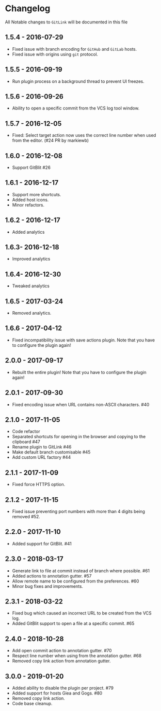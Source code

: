 # Changelog

All Notable changes to `GitLink` will be documented in this file

## 1.5.4 - 2016-07-29

- Fixed issue with branch encoding for `GitHub` and `GitLab` hosts.
- Fixed issue with origins using `git` protocol.

## 1.5.5 - 2016-09-19

- Run plugin process on a background thread to prevent UI freezes.

## 1.5.6 - 2016-09-26

- Ability to open a specific commit from the VCS log tool window.

## 1.5.7 - 2016-12-05

-  Fixed: Select target action now uses the correct line number when used from the editor. (#24 PR by markiewb)

## 1.6.0 - 2016-12-08

- Support GitBlit #26

## 1.6.1 - 2016-12-17

- Support more shortcuts.
- Added host icons.
- Minor refactors.

## 1.6.2 - 2016-12-17

- Added analytics

## 1.6.3- 2016-12-18

- Improved analytics

## 1.6.4- 2016-12-30

- Tweaked analytics

## 1.6.5 - 2017-03-24

- Removed analytics.

## 1.6.6 - 2017-04-12

- Fixed incompatibility issue with save actions plugin. Note that you have to configure the plugin again!

## 2.0.0 - 2017-09-17

- Rebuilt the entire plugin! Note that you have to configure the plugin again!

## 2.0.1 - 2017-09-30

- Fixed encoding issue when URL contains non-ASCII characters. #40

## 2.1.0 - 2017-11-05

- Code refactor
- Separated shortcuts for opening in the browser and copying to the clipboard #47
- Rename plugin to GitLink #46
- Make default branch customisable #45
- Add custom URL factory #44

## 2.1.1 - 2017-11-09

- Fixed force HTTPS option.

## 2.1.2 - 2017-11-15

- Fixed issue preventing port numbers with more than 4 digits being removed #52.


## 2.2.0 - 2017-11-10

- Added support for GitBlit. #41

## 2.3.0 - 2018-03-17

- Generate link to file at commit instead of branch where possible. #61
- Added actions to annotation gutter. #57
- Allow remote name to be configured from the preferences. #60
- Minor bug fixes and improvements.

## 2.3.1 - 2018-03-22

- Fixed bug which caused an incorrect URL to be created from the VCS log.
- Added GitBlit support to open a file at a specific commit. #65

## 2.4.0 - 2018-10-28

- Add open commit action to annotation gutter. #70
- Respect line number when using from the annotation gutter. #68
- Removed copy link action from annotation gutter.

## 3.0.0 - 2019-01-20

- Added ability to disable the plugin per project. #79
- Added support for hosts Giea and Gogs. #80
- Removed copy link action.
- Code base cleanup.

